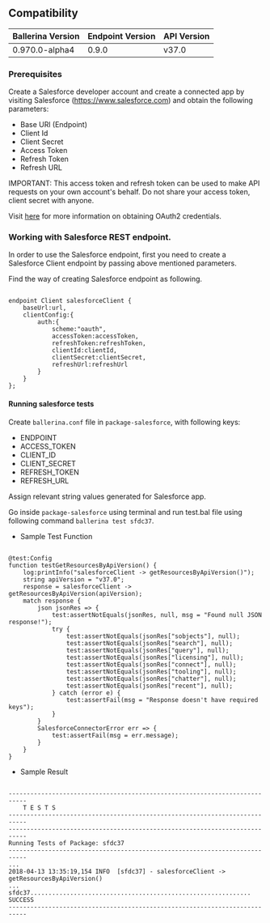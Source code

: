 ## Compatibility

| Ballerina Version         | Endpoint Version          | API Version |
| ------------------------- | ------------------------- | ------------|
|  0.970.0-alpha4           |           0.9.0           |   v37.0     |

### Prerequisites
Create a Salesforce developer account and create a connected app by visiting Salesforce (https://www.salesforce.com) and obtain the following parameters:
* Base URl (Endpoint)
* Client Id
* Client Secret
* Access Token
* Refresh Token
* Refresh URL

IMPORTANT: This access token and refresh token can be used to make API requests on your own account's behalf. Do not share your access token, client secret with anyone.

Visit [here](https://help.salesforce.com/articleView?id=remoteaccess_authenticate_overview.htm) for more information on obtaining OAuth2 credentials.

### Working with Salesforce REST endpoint.

In order to use the Salesforce endpoint, first you need to create a Salesforce Client endpoint by passing above mentioned parameters.

Find the way of creating Salesforce endpoint as following. 

```ballerina

endpoint Client salesforceClient {
    baseUrl:url,
    clientConfig:{
        auth:{
            scheme:"oauth",
            accessToken:accessToken,
            refreshToken:refreshToken,
            clientId:clientId,
            clientSecret:clientSecret,
            refreshUrl:refreshUrl
        }
    }
};

```

#### Running salesforce tests
Create `ballerina.conf` file in `package-salesforce`, with following keys:
* ENDPOINT
* ACCESS_TOKEN
* CLIENT_ID
* CLIENT_SECRET
* REFRESH_TOKEN
* REFRESH_URL

Assign relevant string values generated for Salesforce app. 

Go inside `package-salesforce` using terminal and run test.bal file using following command `ballerina test sfdc37`.

* Sample Test Function

```ballerina

@test:Config
function testGetResourcesByApiVersion() {
    log:printInfo("salesforceClient -> getResourcesByApiVersion()");
    string apiVersion = "v37.0";
    response = salesforceClient -> getResourcesByApiVersion(apiVersion);
    match response {
        json jsonRes => {
            test:assertNotEquals(jsonRes, null, msg = "Found null JSON response!");
            try {
                test:assertNotEquals(jsonRes["sobjects"], null);
                test:assertNotEquals(jsonRes["search"], null);
                test:assertNotEquals(jsonRes["query"], null);
                test:assertNotEquals(jsonRes["licensing"], null);
                test:assertNotEquals(jsonRes["connect"], null);
                test:assertNotEquals(jsonRes["tooling"], null);
                test:assertNotEquals(jsonRes["chatter"], null);
                test:assertNotEquals(jsonRes["recent"], null);
            } catch (error e) {
                test:assertFail(msg = "Response doesn't have required keys");
            }
        }
        SalesforceConnectorError err => {
            test:assertFail(msg = err.message);
        }
    }
}

```

* Sample Result 

```ballerina

---------------------------------------------------------------------------
    T E S T S
---------------------------------------------------------------------------
---------------------------------------------------------------------------
Running Tests of Package: sfdc37
---------------------------------------------------------------------------
...
2018-04-13 13:35:19,154 INFO  [sfdc37] - salesforceClient -> getResourcesByApiVersion() 
...
sfdc37............................................................. SUCCESS
---------------------------------------------------------------------------

```
